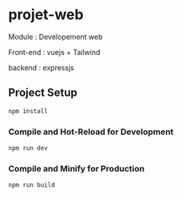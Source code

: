 # projet-web

Module : Developement web

Front-end : vuejs + Tailwind

backend : expressjs

## Project Setup

```sh
npm install
```

### Compile and Hot-Reload for Development

```sh
npm run dev
```

### Compile and Minify for Production

```sh
npm run build
```
